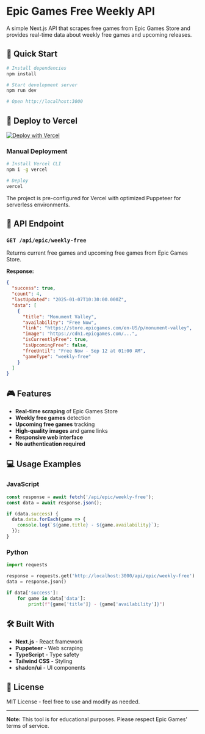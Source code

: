 # Epic Games Free Weekly API

A simple Next.js API that scrapes free games from Epic Games Store and provides real-time data about weekly free games and upcoming releases.

## 🚀 Quick Start

```bash
# Install dependencies
npm install

# Start development server
npm run dev

# Open http://localhost:3000
```

## 🚀 Deploy to Vercel

[![Deploy with Vercel](https://vercel.com/button)](https://vercel.com/new/clone?repository-url=https://github.com/your-username/epic-games-free-weekly-api)

### Manual Deployment
```bash
# Install Vercel CLI
npm i -g vercel

# Deploy
vercel
```

The project is pre-configured for Vercel with optimized Puppeteer for serverless environments.

## 📡 API Endpoint

### `GET /api/epic/weekly-free`

Returns current free games and upcoming free games from Epic Games Store.

**Response:**
```json
{
  "success": true,
  "count": 4,
  "lastUpdated": "2025-01-07T10:30:00.000Z",
  "data": [
    {
      "title": "Monument Valley",
      "availability": "Free Now",
      "link": "https://store.epicgames.com/en-US/p/monument-valley",
      "image": "https://cdn1.epicgames.com/...",
      "isCurrentlyFree": true,
      "isUpcomingFree": false,
      "freeUntil": "Free Now - Sep 12 at 01:00 AM",
      "gameType": "weekly-free"
    }
  ]
}
```

## 🎮 Features

- **Real-time scraping** of Epic Games Store
- **Weekly free games** detection
- **Upcoming free games** tracking
- **High-quality images** and game links
- **Responsive web interface**
- **No authentication required**

## 💻 Usage Examples

### JavaScript
```javascript
const response = await fetch('/api/epic/weekly-free');
const data = await response.json();

if (data.success) {
  data.data.forEach(game => {
    console.log(`${game.title} - ${game.availability}`);
  });
}
```

### Python
```python
import requests

response = requests.get('http://localhost:3000/api/epic/weekly-free')
data = response.json()

if data['success']:
    for game in data['data']:
        print(f"{game['title']} - {game['availability']}")
```

## 🛠️ Built With

- **Next.js** - React framework
- **Puppeteer** - Web scraping
- **TypeScript** - Type safety
- **Tailwind CSS** - Styling
- **shadcn/ui** - UI components

## 📝 License

MIT License - feel free to use and modify as needed.

---

**Note:** This tool is for educational purposes. Please respect Epic Games' terms of service.